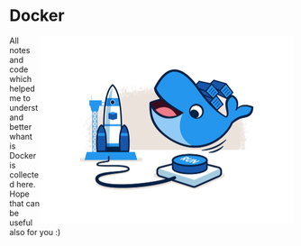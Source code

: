 
# Docker

<div align="center">
    <img align = "right" src="docker.png" width="450px"</img> 
</div>

All notes and code which helped me to understand better whant is Docker is collected here. Hope that can be useful also for you :) 
